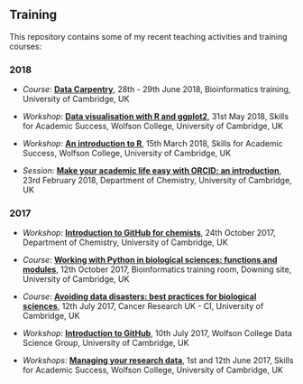 ## Training

This repository contains some of my recent teaching activities and training courses:

### 2018

- *Course*: [**Data Carpentry**](https://training.csx.cam.ac.uk/bioinformatics/event/2463814), 28th - 29th June 2018, Bioinformatics training, University of Cambridge, UK

- *Workshop*: [**Data visualisation with R and ggplot2**](../../../20180531_DataVisualisationRggplot2_Wolfson_Cambridge/), 31st May 2018, Skills for Academic Success, Wolfson College, University of Cambridge, UK

- *Workshop*: [**An introduction to R**](../../../20180315_IntroductionToR_Wolfson_Cambridge/), 15th March 2018, Skills for Academic Success, Wolfson College, University of Cambridge, UK

- *Session*: [**Make your academic life easy with ORCID: an introduction**](../../../20180223_ORCID_Chemistry_Cambridge/), 23rd February 2018, Department of Chemistry, University of Cambridge, UK


### 2017

- *Workshop*: [**Introduction to GitHub for chemists**](../../../20171024_GitHub_Chemistry_Cambridge/), 24th October 2017, Department of Chemistry, University of Cambridge, UK

- *Course*: [**Working with Python in biological sciences: functions and modules**](../../../20171012_PythonAdvanced_Cambridge/), 12th October 2017, Bioinformatics training room, Downing site, University of Cambridge, UK

- *Course*: [**Avoiding data disasters: best practices for biological sciences**](../../../20170712_AvoidDataDisasters/), 12th July 2017, Cancer Research UK - CI, University of Cambridge, UK

- *Workshop*: [**Introduction to GitHub**](../../../20170710_GitHub_Wolfson/), 10th July 2017, Wolfson College Data Science Group, University of Cambridge, UK

- *Workshops*: [**Managing your research data**](../../../20170601_RDM_Wolfson/), 1st and 12th June 2017, Skills for Academic Success, Wolfson College, University of Cambridge, UK
